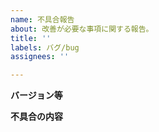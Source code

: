 ```yaml
---
name: 不具合報告
about: 改善が必要な事項に関する報告。
title: ''
labels: バグ/bug
assignees: ''

---
```


**バージョン等**

**不具合の内容**
